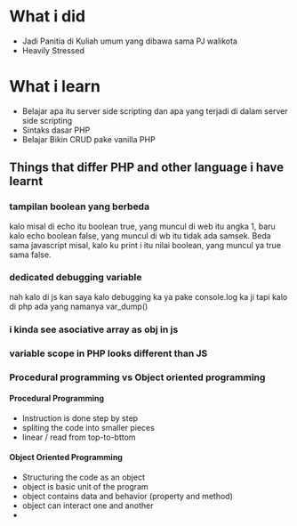 # What i did 
- Jadi Panitia di Kuliah umum yang dibawa sama PJ walikota 
- Heavily Stressed
# What i learn 
- Belajar apa itu server side scripting dan apa yang terjadi di dalam server side scripting 
- Sintaks dasar PHP
- Belajar Bikin CRUD pake vanilla PHP

## Things that differ PHP and other language i have learnt 
### tampilan boolean yang berbeda 
kalo misal di echo itu boolean true, yang muncul di web itu angka 1, baru kalo echo boolean false, yang muncul di wb itu tidak ada samsek. Beda sama javascript misal, kalo ku print i itu nilai boolean, yang muncul ya true sama false. 

### dedicated debugging variable
nah kalo di js kan saya kalo debugging ka ya pake console.log ka ji tapi kalo di php ada yang namanya var_dump()

### i kinda see asociative array as obj in js 

### variable scope in PHP looks different than JS 

### Procedural programming vs Object oriented programming
#### Procedural Programming
- Instruction is done step by step
- spliting the code into smaller pieces
- linear / read from top-to-bttom
#### Object Oriented Programming
- Structuring the code as an object
- object is basic unit of the program
- object contains data and behavior (property and method)
- object can interact one and another
- 